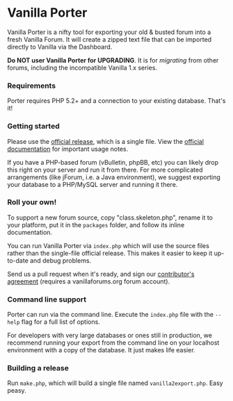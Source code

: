Vanilla Porter
==============

Vanilla Porter is a nifty tool for exporting your old & busted forum into a fresh Vanilla Forum. It will create a zipped text file that can be imported directly to Vanilla via the Dashboard.

**Do NOT user Vanilla Porter for UPGRADING**. It is for _migrating_ from other forums, including the incompatible Vanilla 1.x series.

### Requirements

Porter requires PHP 5.2+ and a connection to your existing database. That's it! 

### Getting started

Please use the [official release](http://vanillaforums.org/addon/porter-core
), which is a single file. View the [official documentation](http://docs.vanillaforums.com/developers/importing) for important usage notes.

If you have a PHP-based forum (vBulletin, phpBB, etc) you can likely drop this right on your server and run it from there. For more complicated arrangements (like jForum, i.e. a Java environment), we suggest exporting your database to a PHP/MySQL server and running it there.

### Roll your own!

To support a new forum source, copy "class.skeleton.php", rename it to your platform, put it in the `packages` folder, and follow its inline documentation. 

You can run Vanilla Porter via `index.php` which will use the source files rather than the single-file official release. This makes it easier to keep it up-to-date and debug problems.

Send us a pull request when it's ready, and sign our [contributor's agreement](http://vanillaforums.org/contributors) (requires a vanillaforums.org forum account).

### Command line support

Porter can run via the command line. Execute the `index.php` file with the `--help` flag for a full list of options. 

For developers with very large databases or ones still in production, we recommend running your export from the command line on your localhost environment with a copy of the database. It just makes life easier.

### Building a release

Run `make.php`, which will build a single file named `vanilla2export.php`. Easy peasy.